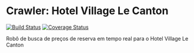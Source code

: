 # Crawler: Hotel Village Le Canton

[![Build Status][ci-img]][ci]
[![Coverage Status][coveralls-img]][coveralls]

[ci-img]:          https://travis-ci.org/Sorackb/crawler_le_canton.svg
[ci]:              https://travis-ci.org/Sorackb/crawler_le_canton
[coveralls-img]:   https://coveralls.io/repos/github/Sorackb/crawler_le_canton/badge.svg?branch=master
[coveralls]:       https://coveralls.io/github/Sorackb/crawler_le_canton?branch=master

Robô de busca de preços de reserva em tempo real para o Hotel Village Le Canton
